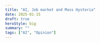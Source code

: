 ```yaml
---
title: "AI, Job market and Mass Hysteria"
date: 2025-01-15
draft: true
heroStyle: big
summary: ""
tags: ["AI", "Opinion"]
---
```


